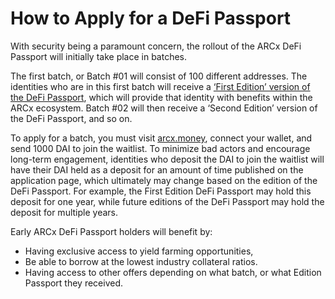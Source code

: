 # How to Apply for a DeFi Passport

With security being a paramount concern, the rollout of the ARCx DeFi Passport will initially take place in batches. 

The first batch, or Batch \#01 will consist of 100 different addresses. The identities who are in this first batch will receive a [‘First Edition’ version of the DeFi Passport](https://twitter.com/arcxmoney), which will provide that identity with benefits within the ARCx ecosystem. Batch \#02 will then receive a ‘Second Edition’ version of the DeFi Passport, and so on. 

To apply for a batch, you must visit [arcx.money](https://app.arcx.money), connect your wallet, and send 1000 DAI to join the waitlist. To minimize bad actors and encourage long-term engagement, identities who deposit the DAI to join the waitlist will have their DAI held as a deposit for an amount of time published on the application page, which ultimately may change based on the edition of the DeFi Passport. For example, the First Edition DeFi Passport may hold this deposit for one year, while future editions of the DeFi Passport may hold the deposit for multiple years.

Early ARCx DeFi Passport holders will benefit by:

* Having exclusive access to yield farming opportunities, 
* Be able to borrow at the lowest industry collateral ratios. 
* Having access to other offers depending on what batch, or what Edition Passport they received.

